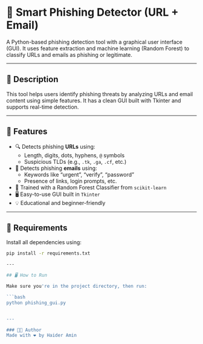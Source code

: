 # 🧠 Smart Phishing Detector (URL + Email)

A Python-based phishing detection tool with a graphical user interface (GUI). It uses feature extraction and machine learning (Random Forest) to classify URLs and emails as phishing or legitimate.

---

## 📄 Description

This tool helps users identify phishing threats by analyzing URLs and email content using simple features. It has a clean GUI built with Tkinter and supports real-time detection.

---

## 🚀 Features

- 🔍 Detects phishing **URLs** using:
  - Length, digits, dots, hyphens, `@` symbols
  - Suspicious TLDs (e.g., `.tk`, `.ga`, `.cf`, etc.)
- 📧 Detects phishing **emails** using:
  - Keywords like “urgent”, “verify”, “password”
  - Presence of links, login prompts, etc.
- 🧠 Trained with a Random Forest Classifier from `scikit-learn`
- 🖥️ Easy-to-use GUI built in `Tkinter`
- 💡 Educational and beginner-friendly

---

## 🔧 Requirements

Install all dependencies using:

```bash
pip install -r requirements.txt

---

## 🖥️ How to Run

Make sure you're in the project directory, then run:

```bash
python phishing_gui.py


---

### 🧑‍💻 Author  
Made with ❤️ by Haider Amin
